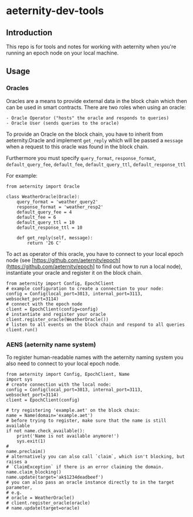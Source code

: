 # aeternity-dev-tools

## Introduction

This repo is for tools and notes for working with aeternity when you're running
an epoch node on your local machine.

## Usage

### Oracles

Oracles are a means to provide external data in the block chain which then
can be used in smart contracts. There are two roles when using an oracle:

    - Oracle Operator ("hosts" the oracle and responds to queries)
    - Oracle User (sends queries to the oracle)

To provide an Oracle on the block chain, you have to inherit from aeternity.Oracle
and implement `get_reply` which will be passed a `message` when a request to
this oracle was found in the block chain.

Furthermore you must specify `query_format`, `response_format`,
`default_query_fee`, `default_fee`, `default_query_ttl`, `default_response_ttl`

For example:
```
from aeternity import Oracle

class WeatherOracle(Oracle):
    query_format = 'weather_query2'
    response_format = 'weather_resp2'
    default_query_fee = 4
    default_fee = 6
    default_query_ttl = 10
    default_response_ttl = 10

    def get_reply(self, message):
        return '26 C'
```

To act as operator of this oracle, you have to connect to your local epoch node
(see [https://github.com/aeternity/epoch](https://github.com/aeternity/epoch] to
find out how to run a local node), instantiate your oracle and
register it on the block chain.

```
from aeternity import Config, EpochClient
# example configuration to create a connection to your node:
config = Config(local_port=3013, internal_port=3113, websocket_port=3114)
# connect with the epoch node
client = EpochClient(config=config)
# instantiate and register your oracle
client.register_oracle(WeatherOracle())
# listen to all events on the block chain and respond to all queries
client.run()
```

### AENS (aeternity name system)

To register human-readable names with the aeternity naming system you also need
to connect to your local epoch node.

```
from aeternity import Config, EpochClient, Name
import sys
# create connection with the local node:
config = Config(local_port=3013, internal_port=3113, websocket_port=3114)
client = EpochClient(config)

# try registering 'example.aet' on the block chain:
name = Name(domain='example.aet')
# before trying to register, make sure that the name is still available
if not name.check_available():
    print('Name is not available anymore!')
    sys.exit(1)
#
name.preclaim()
# alternatively you can also call `claim`, which isn't blocking, but raises a
# `ClaimException` if there is an error claiming the domain.
name.claim_blocking()
name.update(target='ak$1234deadbeef')
# you can also pass an oracle instance directly to in the target parameter,
# e.g.
# oracle = WeatherOracle()
# client.register_oracle(oracle)
# name.update(target=oracle)

```

